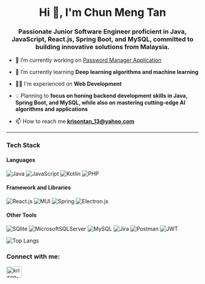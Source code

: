 <h1 align="center">Hi 👋, I'm Chun Meng Tan</h1>
<h3 align="center">Passionate Junior Software Engineer proficient in Java, JavaScript, React.js, Spring Boot, and MySQL, committed to building innovative solutions from Malaysia.</h3>

- 🔭 I’m currently working on [Password Manager Application](https://github.com/Krison13425)

- 🌱 I’m currently learning **Deep learning algorithms and machine learning**

- 👨‍💻 I'm experienced on **Web Development**

- 💡 Planning to **focus on honing backend development skills in Java, Spring Boot, and MySQL, while also on mastering cutting-edge AI algorithms and applications**

- 📫 How to reach me **krisontan_13@yahoo.com**


---
### Tech Stack
#### Languages
![Java](https://img.shields.io/badge/java-%23ED8B00.svg?style=for-the-badge&logo=openjdk&logoColor=white)
![JavaScript](https://img.shields.io/badge/javascript-%23323330.svg?style=for-the-badge&logo=javascript&logoColor=%23F7DF1E)
![Kotlin](https://img.shields.io/badge/kotlin-%237F52FF.svg?style=for-the-badge&logo=kotlin&logoColor=white)
![PHP](https://img.shields.io/badge/php-%23777BB4.svg?style=for-the-badge&logo=php&logoColor=white)

#### Framework and Libraries
![React.js](https://img.shields.io/badge/react%20-%2320232a.svg?&style=for-the-badge&logo=react&logoColor=%2361DAFB)
![MUI](https://img.shields.io/badge/material%20ui%20-%230081CB.svg?&style=for-the-badge&logo=material-ui&logoColor=white)
![Spring](https://img.shields.io/badge/spring%20-%236DB33F.svg?&style=for-the-badge&logo=spring&logoColor=white)
![Electron.js](https://img.shields.io/badge/Electron-191970?style=for-the-badge&logo=Electron&logoColor=white)

#### Other Tools
![SQlite](https://img.shields.io/badge/sqlite-%2307405e.svg?&style=for-the-badge&logo=sqlite&logoColor=white)
![MicrosoftSQLServer](https://img.shields.io/badge/Microsoft%20SQL%20Server-CC2927?style=for-the-badge&logo=microsoft%20sql%20server&logoColor=white)
![MySQL](https://img.shields.io/badge/mysql-4479A1.svg?style=for-the-badge&logo=mysql&logoColor=white)
![Jira](https://img.shields.io/badge/jira-%230A0FFF.svg?style=for-the-badge&logo=jira&logoColor=white)
![Postman](https://img.shields.io/badge/Postman-FF6C37?style=for-the-badge&logo=postman&logoColor=white)
![JWT](https://img.shields.io/badge/JWT-black?style=for-the-badge&logo=JSON%20web%20tokens)


![Top Langs](https://github-readme-stats.vercel.app/api/top-langs/?username=Krison13425&layout=compact)


<h3 align="left">Connect with me:</h3>
<p align="left">
<a href="https://linkedin.com/in/krison-tan-195349267" target="blank"><img align="center" src="https://raw.githubusercontent.com/rahuldkjain/github-profile-readme-generator/master/src/images/icons/Social/linked-in-alt.svg" alt="krison-tan-195349267" height="30" width="40" /></a>
</p>


